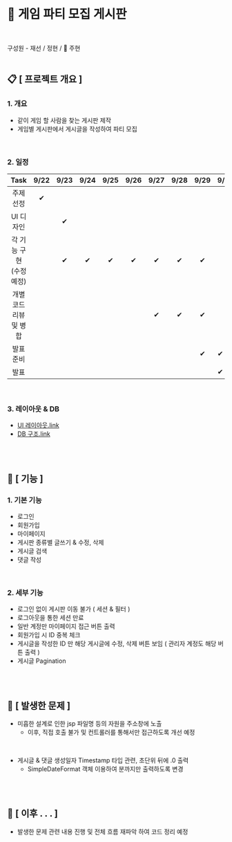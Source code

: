 # 🎲 게임 파티 모집 게시판
<br/>

구성원  -  재선 / 정현 / 🌱 주현
<br/>
<br/>

## 📋 [ 프로젝트 개요 ]
### 1. 개요
  - 같이 게임 할 사람을 찾는 게시판 제작
  - 게임별 게시판에서 게시글을 작성하여 파티 모집
<br/>

### 2. 일정
|         **Task**         | **9/22** | **9/23** | **9/24** | **9/25** | **9/26** | **9/27** | **9/28** | **9/29** | **9/30** |
|:------------------------:|:--------:|:--------:|:--------:|:--------:|:--------:|:--------:|:--------:|:--------:|----------|
|         주제 선정        |     ✔      |          |          |          |          |          |          |          |          |
|         UI 디자인        |          |     ✔     |          |          |          |          |          |          |          |
| 각 기능 구현 (수정 예정) |          |     ✔     |     ✔     |     ✔     |     ✔     |     ✔     |     ✔     |     ✔     |          |
|  개별 코드 리뷰 및 병합  |          |          |          |          |          |     ✔     |     ✔     |     ✔     |          |
|         발표 준비        |          |          |          |          |          |          |          |     ✔     |     ✔     |
|           발표           |          |          |          |          |          |          |          |          |     ✔     |
<br/>

### 3. 레이아웃 & DB
  - [UI 레이아웃.link](https://user-images.githubusercontent.com/109741959/192724158-377a7cda-56b6-412f-a6f8-8f733ccebdb9.png)
  - [DB 구조.link](https://user-images.githubusercontent.com/109741959/191760913-c390ecbd-f6db-4624-aa4d-b351c50182a8.png)
<br/>
<br/>

## 📌 [ 기능 ]

### 1. 기본 기능
  - 로그인
  - 회원가입
  - 마이페이지
  - 게시판 종류별 글쓰기 & 수정, 삭제
  - 게시글 검색
  - 댓글 작성
<br />

### 2. 세부 기능
  - 로그인 없이 게시판 이동 불가 ( 세션 & 필터 )
  - 로그아웃을 통한 세션 만료
  - 일반 계정만 마이페이지 접근 버튼 출력
  - 회원가입 시 ID 중복 체크
  - 게시글을 작성한 ID 만 해당 게시글에 수정, 삭제 버튼 보임 ( 관리자 계정도 해당 버튼 출력 )
  - 게시글 Pagination
<br/>
<br/>

## 🚨 [ 발생한 문제 ]
  - 미흡한 설계로 인한 jsp 파일명 등의 자원을 주소창에 노출  
    - 이후, 직접 호출 불가 및 컨트롤러를 통해서만 접근하도록 개선 예정
<br/>

  - 게시글 & 댓글 생성일자 Timestamp 타입 관련, 초단위 뒤에 .0 출력
    - SimpleDateFormat 객체 이용하여 분까지만 출력하도록 변경
<br/>
<br/>

## 🎯 [ 이후 . . . ]
  - 발생한 문제 관련 내용 진행 및 전체 흐름 재파악 하여 코드 정리 예정
<br/>
<br/>
